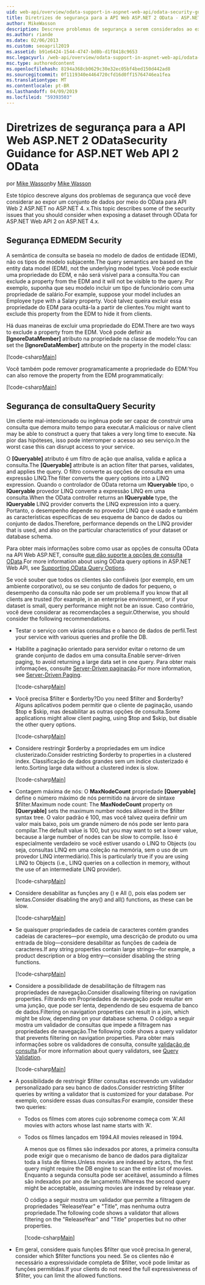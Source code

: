```yaml
---
uid: web-api/overview/odata-support-in-aspnet-web-api/odata-security-guidance
title: Diretrizes de segurança para a API Web ASP.NET 2 OData - ASP.NET 4.x
author: MikeWasson
description: Descreve problemas de segurança a serem considerados ao expor um conjunto de dados por meio do OData para API Web 2 ASP.NET no ASP.NET 4. x.
ms.author: riande
ms.date: 02/06/2013
ms.custom: seoapril2019
ms.assetid: b91e6424-1544-4747-bd0b-d1f8418c9653
msc.legacyurl: /web-api/overview/odata-support-in-aspnet-web-api/odata-security-guidance
msc.type: authoredcontent
ms.openlocfilehash: 8194a368cb0629c30e32ec05bf4bed150d442ad8
ms.sourcegitcommit: 0f1119340e4464720cfd16d0ff15764746ea1fea
ms.translationtype: MT
ms.contentlocale: pt-BR
ms.lasthandoff: 04/09/2019
ms.locfileid: "59393503"
---
```

# <a name="security-guidance-for-aspnet-web-api-2-odata"></a><span data-ttu-id="4f99c-103">Diretrizes de segurança para a API Web ASP.NET 2 OData</span><span class="sxs-lookup"><span data-stu-id="4f99c-103">Security Guidance for ASP.NET Web API 2 OData</span></span>

<span data-ttu-id="4f99c-104">por [Mike Wasson](https://github.com/MikeWasson)</span><span class="sxs-lookup"><span data-stu-id="4f99c-104">by [Mike Wasson](https://github.com/MikeWasson)</span></span>

<span data-ttu-id="4f99c-105">Este tópico descreve alguns dos problemas de segurança que você deve considerar ao expor um conjunto de dados por meio do OData para API Web 2 ASP.NET no ASP.NET 4. x.</span><span class="sxs-lookup"><span data-stu-id="4f99c-105">This topic describes some of the security issues that you should consider when exposing a dataset through OData for ASP.NET Web API 2 on ASP.NET 4.x.</span></span>

## <a name="edm-security"></a><span data-ttu-id="4f99c-106">Segurança EDM</span><span class="sxs-lookup"><span data-stu-id="4f99c-106">EDM Security</span></span>

<span data-ttu-id="4f99c-107">A semântica de consulta se baseia no modelo de dados de entidade (EDM), não os tipos de modelo subjacente.</span><span class="sxs-lookup"><span data-stu-id="4f99c-107">The query semantics are based on the entity data model (EDM), not the underlying model types.</span></span> <span data-ttu-id="4f99c-108">Você pode excluir uma propriedade do EDM, e não será visível para a consulta.</span><span class="sxs-lookup"><span data-stu-id="4f99c-108">You can exclude a property from the EDM and it will not be visible to the query.</span></span> <span data-ttu-id="4f99c-109">Por exemplo, suponha que seu modelo incluir um tipo de funcionário com uma propriedade de salário.</span><span class="sxs-lookup"><span data-stu-id="4f99c-109">For example, suppose your model includes an Employee type with a Salary property.</span></span> <span data-ttu-id="4f99c-110">Você talvez queira excluir essa propriedade do EDM para ocultá-la a partir de clientes.</span><span class="sxs-lookup"><span data-stu-id="4f99c-110">You might want to exclude this property from the EDM to hide it from clients.</span></span>

<span data-ttu-id="4f99c-111">Há duas maneiras de excluir uma propriedade do EDM.</span><span class="sxs-lookup"><span data-stu-id="4f99c-111">There are two ways to exclude a property from the EDM.</span></span> <span data-ttu-id="4f99c-112">Você pode definir as **[IgnoreDataMember]** atributo na propriedade na classe de modelo:</span><span class="sxs-lookup"><span data-stu-id="4f99c-112">You can set the **[IgnoreDataMember]** attribute on the property in the model class:</span></span>

[!code-csharp[Main](odata-security-guidance/samples/sample1.cs)]

<span data-ttu-id="4f99c-113">Você também pode remover programaticamente a propriedade do EDM:</span><span class="sxs-lookup"><span data-stu-id="4f99c-113">You can also remove the property from the EDM programmatically:</span></span>

[!code-csharp[Main](odata-security-guidance/samples/sample2.cs)]

## <a name="query-security"></a><span data-ttu-id="4f99c-114">Segurança de consulta</span><span class="sxs-lookup"><span data-stu-id="4f99c-114">Query Security</span></span>

<span data-ttu-id="4f99c-115">Um cliente mal-intencionado ou ingênua pode ser capaz de construir uma consulta que demora muito tempo para executar.</span><span class="sxs-lookup"><span data-stu-id="4f99c-115">A malicious or naive client may be able to construct a query that takes a very long time to execute.</span></span> <span data-ttu-id="4f99c-116">Na pior das hipóteses, isso pode interromper o acesso ao seu serviço.</span><span class="sxs-lookup"><span data-stu-id="4f99c-116">In the worst case this can disrupt access to your service.</span></span>

<span data-ttu-id="4f99c-117">O **[Queryable]** atributo é um filtro de ação que analisa, valida e aplica a consulta.</span><span class="sxs-lookup"><span data-stu-id="4f99c-117">The **[Queryable]** attribute is an action filter that parses, validates, and applies the query.</span></span> <span data-ttu-id="4f99c-118">O filtro converte as opções de consulta em uma expressão LINQ.</span><span class="sxs-lookup"><span data-stu-id="4f99c-118">The filter converts the query options into a LINQ expression.</span></span> <span data-ttu-id="4f99c-119">Quando o controlador de OData retorna um **IQueryable** tipo, o **IQueryable** provedor LINQ converte a expressão LINQ em uma consulta.</span><span class="sxs-lookup"><span data-stu-id="4f99c-119">When the OData controller returns an **IQueryable** type, the **IQueryable** LINQ provider converts the LINQ expression into a query.</span></span> <span data-ttu-id="4f99c-120">Portanto, o desempenho depende no provedor LINQ que é usado e também as características específicas de seu esquema de banco de dados ou conjunto de dados.</span><span class="sxs-lookup"><span data-stu-id="4f99c-120">Therefore, performance depends on the LINQ provider that is used, and also on the particular characteristics of your dataset or database schema.</span></span>

<span data-ttu-id="4f99c-121">Para obter mais informações sobre como usar as opções de consulta OData na API Web ASP.NET, consulte [que dão suporte a opções de consulta OData](supporting-odata-query-options.md).</span><span class="sxs-lookup"><span data-stu-id="4f99c-121">For more information about using OData query options in ASP.NET Web API, see [Supporting OData Query Options](supporting-odata-query-options.md).</span></span>

<span data-ttu-id="4f99c-122">Se você souber que todos os clientes são confiáveis (por exemplo, em um ambiente corporativo), ou se seu conjunto de dados for pequeno, o desempenho da consulta não pode ser um problema.</span><span class="sxs-lookup"><span data-stu-id="4f99c-122">If you know that all clients are trusted (for example, in an enterprise environment), or if your dataset is small, query performance might not be an issue.</span></span> <span data-ttu-id="4f99c-123">Caso contrário, você deve considerar as recomendações a seguir.</span><span class="sxs-lookup"><span data-stu-id="4f99c-123">Otherwise, you should consider the following recommendations.</span></span>

- <span data-ttu-id="4f99c-124">Testar o serviço com várias consultas e o banco de dados de perfil.</span><span class="sxs-lookup"><span data-stu-id="4f99c-124">Test your service with various queries and profile the DB.</span></span>
- <span data-ttu-id="4f99c-125">Habilite a paginação orientado para servidor evitar o retorno de um grande conjunto de dados em uma consulta.</span><span class="sxs-lookup"><span data-stu-id="4f99c-125">Enable server-driven paging, to avoid returning a large data set in one query.</span></span> <span data-ttu-id="4f99c-126">Para obter mais informações, consulte [Server-Driven paginação](supporting-odata-query-options.md#server-paging).</span><span class="sxs-lookup"><span data-stu-id="4f99c-126">For more information, see [Server-Driven Paging](supporting-odata-query-options.md#server-paging).</span></span> 

    [!code-csharp[Main](odata-security-guidance/samples/sample3.cs)]
- <span data-ttu-id="4f99c-127">Você precisa $filter e $orderby?</span><span class="sxs-lookup"><span data-stu-id="4f99c-127">Do you need $filter and $orderby?</span></span> <span data-ttu-id="4f99c-128">Alguns aplicativos podem permitir que o cliente de paginação, usando $top e $skip, mas desabilitar as outras opções de consulta.</span><span class="sxs-lookup"><span data-stu-id="4f99c-128">Some applications might allow client paging, using $top and $skip, but disable the other query options.</span></span> 

    [!code-csharp[Main](odata-security-guidance/samples/sample4.cs)]
- <span data-ttu-id="4f99c-129">Considere restringir $orderby a propriedades em um índice clusterizado.</span><span class="sxs-lookup"><span data-stu-id="4f99c-129">Consider restricting $orderby to properties in a clustered index.</span></span> <span data-ttu-id="4f99c-130">Classificação de dados grandes sem um índice clusterizado é lento.</span><span class="sxs-lookup"><span data-stu-id="4f99c-130">Sorting large data without a clustered index is slow.</span></span> 

    [!code-csharp[Main](odata-security-guidance/samples/sample5.cs)]
- <span data-ttu-id="4f99c-131">Contagem máxima de nós: O **MaxNodeCount** propriedade **[Queryable]** define o número máximo de nós permitido na árvore de sintaxe $filter.</span><span class="sxs-lookup"><span data-stu-id="4f99c-131">Maximum node count: The **MaxNodeCount** property on **[Queryable]** sets the maximum number nodes allowed in the $filter syntax tree.</span></span> <span data-ttu-id="4f99c-132">O valor padrão é 100, mas você talvez queira definir um valor mais baixo, pois um grande número de nós pode ser lento para compilar.</span><span class="sxs-lookup"><span data-stu-id="4f99c-132">The default value is 100, but you may want to set a lower value, because a large number of nodes can be slow to compile.</span></span> <span data-ttu-id="4f99c-133">Isso é especialmente verdadeiro se você estiver usando o LINQ to Objects (ou seja, consultas LINQ em uma coleção na memória, sem o uso de um provedor LINQ intermediário).</span><span class="sxs-lookup"><span data-stu-id="4f99c-133">This is particularly true if you are using LINQ to Objects (i.e., LINQ queries on a collection in memory, without the use of an intermediate LINQ provider).</span></span> 

    [!code-csharp[Main](odata-security-guidance/samples/sample6.cs)]
- <span data-ttu-id="4f99c-134">Considere desabilitar as funções any () e All (), pois elas podem ser lentas.</span><span class="sxs-lookup"><span data-stu-id="4f99c-134">Consider disabling the any() and all() functions, as these can be slow.</span></span> 

    [!code-csharp[Main](odata-security-guidance/samples/sample7.cs)]
- <span data-ttu-id="4f99c-135">Se quaisquer propriedades de cadeia de caracteres contém grandes cadeias de caracteres&#8212;por exemplo, uma descrição de produto ou uma entrada de blog&#8212;considere desabilitar as funções de cadeia de caracteres.</span><span class="sxs-lookup"><span data-stu-id="4f99c-135">If any string properties contain large strings&#8212;for example, a product description or a blog entry&#8212;consider disabling the string functions.</span></span> 

    [!code-csharp[Main](odata-security-guidance/samples/sample8.cs)]
- <span data-ttu-id="4f99c-136">Considere a possibilidade de desabilitação de filtragem nas propriedades de navegação.</span><span class="sxs-lookup"><span data-stu-id="4f99c-136">Consider disallowing filtering on navigation properties.</span></span> <span data-ttu-id="4f99c-137">Filtrando em Propriedades de navegação pode resultar em uma junção, que pode ser lenta, dependendo de seu esquema de banco de dados.</span><span class="sxs-lookup"><span data-stu-id="4f99c-137">Filtering on navigation properties can result in a join, which might be slow, depending on your database schema.</span></span> <span data-ttu-id="4f99c-138">O código a seguir mostra um validador de consultas que impede a filtragem nas propriedades de navegação.</span><span class="sxs-lookup"><span data-stu-id="4f99c-138">The following code shows a query validator that prevents filtering on navigation properties.</span></span> <span data-ttu-id="4f99c-139">Para obter mais informações sobre os validadores de consulta, consulte [validação de consulta](supporting-odata-query-options.md#query-validation).</span><span class="sxs-lookup"><span data-stu-id="4f99c-139">For more information about query validators, see [Query Validation](supporting-odata-query-options.md#query-validation).</span></span> 

    [!code-csharp[Main](odata-security-guidance/samples/sample9.cs)]
- <span data-ttu-id="4f99c-140">A possibilidade de restringir $filter consultas escrevendo um validador personalizado para seu banco de dados.</span><span class="sxs-lookup"><span data-stu-id="4f99c-140">Consider restricting $filter queries by writing a validator that is customized for your database.</span></span> <span data-ttu-id="4f99c-141">Por exemplo, considere essas duas consultas:</span><span class="sxs-lookup"><span data-stu-id="4f99c-141">For example, consider these two queries:</span></span> 

  - <span data-ttu-id="4f99c-142">Todos os filmes com atores cujo sobrenome começa com 'A'.</span><span class="sxs-lookup"><span data-stu-id="4f99c-142">All movies with actors whose last name starts with ‘A'.</span></span>
  - <span data-ttu-id="4f99c-143">Todos os filmes lançados em 1994.</span><span class="sxs-lookup"><span data-stu-id="4f99c-143">All movies released in 1994.</span></span>

    <span data-ttu-id="4f99c-144">A menos que os filmes são indexados por atores, a primeira consulta pode exigir que o mecanismo de banco de dados para digitalizar toda a lista de filmes.</span><span class="sxs-lookup"><span data-stu-id="4f99c-144">Unless movies are indexed by actors, the first query might require the DB engine to scan the entire list of movies.</span></span> <span data-ttu-id="4f99c-145">Enquanto a segunda consulta pode ser aceitável, assumindo a filmes são indexados por ano de lançamento.</span><span class="sxs-lookup"><span data-stu-id="4f99c-145">Whereas the second query might be acceptable, assuming movies are indexed by release year.</span></span>

    <span data-ttu-id="4f99c-146">O código a seguir mostra um validador que permite a filtragem de propriedades "ReleaseYear" e "Title", mas nenhuma outra propriedade.</span><span class="sxs-lookup"><span data-stu-id="4f99c-146">The following code shows a validator that allows filtering on the "ReleaseYear" and "Title" properties but no other properties.</span></span>

    [!code-csharp[Main](odata-security-guidance/samples/sample10.cs)]
- <span data-ttu-id="4f99c-147">Em geral, considere quais funções $filter que você precisa.</span><span class="sxs-lookup"><span data-stu-id="4f99c-147">In general, consider which $filter functions you need.</span></span> <span data-ttu-id="4f99c-148">Se os clientes não é necessário a expressividade completa de $filter, você pode limitar as funções permitidas.</span><span class="sxs-lookup"><span data-stu-id="4f99c-148">If your clients do not need the full expressiveness of $filter, you can limit the allowed functions.</span></span>
